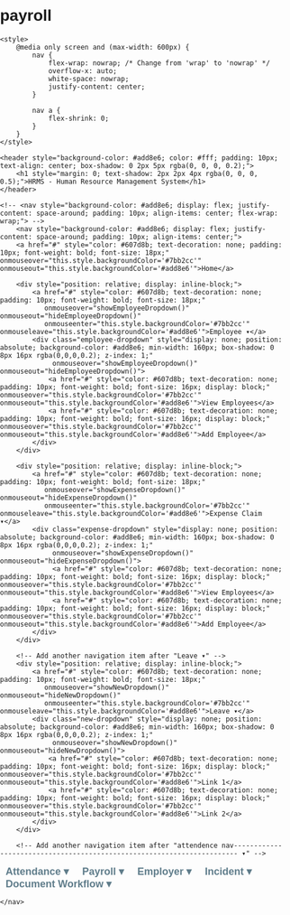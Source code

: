 # payroll
<!DOCTYPE html>
<html lang="en">
<head>
    <meta charset="UTF-8">
    <meta name="viewport" content="width=device-width, initial-scale=1.0">
    <title>HRMS - Human Resource Management System</title>

    <style>
        @media only screen and (max-width: 600px) {
            nav {
                flex-wrap: nowrap; /* Change from 'wrap' to 'nowrap' */
                overflow-x: auto;
                white-space: nowrap;
                justify-content: center;
            }
    
            nav a {
                flex-shrink: 0;
            }
        }
    </style>
    
    
</head>

<body style="font-family: Arial, sans-serif; margin: 0; padding: 0; box-sizing: border-box;">

    <header style="background-color: #add8e6; color: #fff; padding: 10px; text-align: center; box-shadow: 0 2px 5px rgba(0, 0, 0, 0.2);">
        <h1 style="margin: 0; text-shadow: 2px 2px 4px rgba(0, 0, 0, 0.5);">HRMS - Human Resource Management System</h1>
    </header>

    <!-- <nav style="background-color: #add8e6; display: flex; justify-content: space-around; padding: 10px; align-items: center; flex-wrap: wrap;"> -->
        <nav style="background-color: #add8e6; display: flex; justify-content: space-around; padding: 10px; align-items: center;">
        <a href="#" style="color: #607d8b; text-decoration: none; padding: 10px; font-weight: bold; font-size: 18px;" onmouseover="this.style.backgroundColor='#7bb2cc'" onmouseout="this.style.backgroundColor='#add8e6'">Home</a>
        
        <div style="position: relative; display: inline-block;">
            <a href="#" style="color: #607d8b; text-decoration: none; padding: 10px; font-weight: bold; font-size: 18px;" 
               onmouseover="showEmployeeDropdown()" onmouseout="hideEmployeeDropdown()" 
               onmouseenter="this.style.backgroundColor='#7bb2cc'" onmouseleave="this.style.backgroundColor='#add8e6'">Employee ▾</a>
            <div class="employee-dropdown" style="display: none; position: absolute; background-color: #add8e6; min-width: 160px; box-shadow: 0 8px 16px rgba(0,0,0,0.2); z-index: 1;" 
                 onmouseover="showEmployeeDropdown()" onmouseout="hideEmployeeDropdown()">
                <a href="#" style="color: #607d8b; text-decoration: none; padding: 10px; font-weight: bold; font-size: 16px; display: block;" onmouseover="this.style.backgroundColor='#7bb2cc'" onmouseout="this.style.backgroundColor='#add8e6'">View Employees</a>
                <a href="#" style="color: #607d8b; text-decoration: none; padding: 10px; font-weight: bold; font-size: 16px; display: block;" onmouseover="this.style.backgroundColor='#7bb2cc'" onmouseout="this.style.backgroundColor='#add8e6'">Add Employee</a>
            </div>
        </div>

        <div style="position: relative; display: inline-block;">
            <a href="#" style="color: #607d8b; text-decoration: none; padding: 10px; font-weight: bold; font-size: 18px;" 
               onmouseover="showExpenseDropdown()" onmouseout="hideExpenseDropdown()" 
               onmouseenter="this.style.backgroundColor='#7bb2cc'" onmouseleave="this.style.backgroundColor='#add8e6'">Expense Claim ▾</a>
            <div class="expense-dropdown" style="display: none; position: absolute; background-color: #add8e6; min-width: 160px; box-shadow: 0 8px 16px rgba(0,0,0,0.2); z-index: 1;" 
                 onmouseover="showExpenseDropdown()" onmouseout="hideExpenseDropdown()">
                 <a href="#" style="color: #607d8b; text-decoration: none; padding: 10px; font-weight: bold; font-size: 16px; display: block;" onmouseover="this.style.backgroundColor='#7bb2cc'" onmouseout="this.style.backgroundColor='#add8e6'">View Employees</a>
                 <a href="#" style="color: #607d8b; text-decoration: none; padding: 10px; font-weight: bold; font-size: 16px; display: block;" onmouseover="this.style.backgroundColor='#7bb2cc'" onmouseout="this.style.backgroundColor='#add8e6'">Add Employee</a>
            </div>
        </div>

        <!-- Add another navigation item after "Leave ▾" -->
        <div style="position: relative; display: inline-block;">
            <a href="#" style="color: #607d8b; text-decoration: none; padding: 10px; font-weight: bold; font-size: 18px;" 
               onmouseover="showNewDropdown()" onmouseout="hideNewDropdown()" 
               onmouseenter="this.style.backgroundColor='#7bb2cc'" onmouseleave="this.style.backgroundColor='#add8e6'">Leave ▾</a>
            <div class="new-dropdown" style="display: none; position: absolute; background-color: #add8e6; min-width: 160px; box-shadow: 0 8px 16px rgba(0,0,0,0.2); z-index: 1;" 
                 onmouseover="showNewDropdown()" onmouseout="hideNewDropdown()">
                <a href="#" style="color: #607d8b; text-decoration: none; padding: 10px; font-weight: bold; font-size: 16px; display: block;" onmouseover="this.style.backgroundColor='#7bb2cc'" onmouseout="this.style.backgroundColor='#add8e6'">Link 1</a>
                <a href="#" style="color: #607d8b; text-decoration: none; padding: 10px; font-weight: bold; font-size: 16px; display: block;" onmouseover="this.style.backgroundColor='#7bb2cc'" onmouseout="this.style.backgroundColor='#add8e6'">Link 2</a>
            </div>
        </div>

        <!-- Add another navigation item after "attendence nav----------------------------------------------------------------------- ▾" -->
       
<div style="position: relative; display: inline-block;">
    <input type="checkbox" id="attendance-dropdown-toggle" style="display: none;">
    <label for="attendance-dropdown-toggle" style="color: #607d8b; text-decoration: none; padding: 10px; font-weight: bold; font-size: 18px; cursor: pointer;" 
        onmouseover="showAttendanceDropdown()" onmouseout="hideAttendanceDropdown()" 
        onmouseenter="this.style.backgroundColor='#7bb2cc'" onmouseleave="this.style.backgroundColor='#add8e6'">Attendance ▾</label>
    <div class="attendance-dropdown" style="display: none; position: absolute; background-color: #add8e6; min-width: 160px; box-shadow: 0 8px 16px rgba(0,0,0,0.2); z-index: 1;" 
        onmouseover="showAttendanceDropdown()" onmouseout="hideAttendanceDropdown()" 
        onmouseenter="document.getElementById('attendance-dropdown-toggle').checked = true" onmouseleave="document.getElementById('attendance-dropdown-toggle').checked = false">
        <a href="#" style="color: #607d8b; text-decoration: none; padding: 10px; font-weight: bold; font-size: 16px; display: block; white-space: nowrap;" onmouseover="this.style.backgroundColor='#7bb2cc'" onmouseout="this.style.backgroundColor='#add8e6'">View Attendance</a>
        <a href="#" style="color: #607d8b; text-decoration: none; padding: 10px; font-weight: bold; font-size: 16px; display: block; white-space: nowrap;" onmouseover="this.style.backgroundColor='#7bb2cc'" onmouseout="this.style.backgroundColor='#add8e6'">Mark Attendance</a>
    </div>
</div>
<!----------------------------------------------------------payroll nav-------------------------------------------------------------------------->
<div style="position: relative; display: inline-block;">
    <a href="#" style="color: #607d8b; text-decoration: none; padding: 10px; font-weight: bold; font-size: 18px;" 
        onmouseover="showPayrollDropdown()" onmouseout="hidePayrollDropdown()" 
        onmouseenter="this.style.backgroundColor='#7bb2cc'" onmouseleave="this.style.backgroundColor='#add8e6'">Payroll ▾</a>
    <div class="payroll-dropdown" style="display: none; position: absolute; background-color: #add8e6; min-width: 160px; box-shadow: 0 8px 16px rgba(0,0,0,0.2); z-index: 1;" 
        onmouseover="showPayrollDropdown()" onmouseout="hidePayrollDropdown()">
        <!-- Add links or content related to Payroll here -->
        <a href="#" style="color: #607d8b; text-decoration: none; padding: 10px; font-weight: bold; font-size: 16px; display: block;" onmouseover="this.style.backgroundColor='#7bb2cc'" onmouseout="this.style.backgroundColor='#add8e6'">Link 1</a>
        <a href="#" style="color: #607d8b; text-decoration: none; padding: 10px; font-weight: bold; font-size: 16px; display: block;" onmouseover="this.style.backgroundColor='#7bb2cc'" onmouseout="this.style.backgroundColor='#add8e6'">Link 2</a>
    </div>
</div>


<!----------------------------------------------- employer nav------------------------------------>
<div style="position: relative; display: inline-block;">
    <a href="#" style="color: #607d8b; text-decoration: none; padding: 10px; font-weight: bold; font-size: 18px;" 
        onmouseover="showEmployerDropdown()" onmouseout="hideEmployerDropdown()" 
        onmouseenter="this.style.backgroundColor='#7bb2cc'" onmouseleave="this.style.backgroundColor='#add8e6'">Employer ▾</a>
    <div class="employer-dropdown" style="display: none; position: absolute; background-color: #add8e6; min-width: 160px; box-shadow: 0 8px 16px rgba(0,0,0,0.2); z-index: 1;" 
        onmouseover="showEmployerDropdown()" onmouseout="hideEmployerDropdown()">
        <!-- Add links or content related to Employer here -->
        <a href="#" style="color: #607d8b; text-decoration: none; padding: 10px; font-weight: bold; font-size: 16px; display: block;" onmouseover="this.style.backgroundColor='#7bb2cc'" onmouseout="this.style.backgroundColor='#add8e6'">Link 1</a>
        <a href="#" style="color: #607d8b; text-decoration: none; padding: 10px; font-weight: bold; font-size: 16px; display: block;" onmouseover="this.style.backgroundColor='#7bb2cc'" onmouseout="this.style.backgroundColor='#add8e6'">Link 2</a>
    </div>
</div>
        

<!---------------------------------------------incident nav-------------------------------------------------------------------------->
<div style="position: relative; display: inline-block;">
    <a href="#" style="color: #607d8b; text-decoration: none; padding: 10px; font-weight: bold; font-size: 18px;" 
        onmouseover="showIncidentDropdown()" onmouseout="hideIncidentDropdown()" 
        onmouseenter="this.style.backgroundColor='#7bb2cc'" onmouseleave="this.style.backgroundColor='#add8e6'">Incident ▾</a>
    <div class="incident-dropdown" style="display: none; position: absolute; background-color: #add8e6; min-width: 160px; box-shadow: 0 8px 16px rgba(0,0,0,0.2); z-index: 1;" 
        onmouseover="showIncidentDropdown()" onmouseout="hideIncidentDropdown()">
        <!-- Add links or content related to Incident here -->
        <a href="#" style="color: #607d8b; text-decoration: none; padding: 10px; font-weight: bold; font-size: 16px; display: block;" onmouseover="this.style.backgroundColor='#7bb2cc'" onmouseout="this.style.backgroundColor='#add8e6'">Link 1</a>
        <a href="#" style="color: #607d8b; text-decoration: none; padding: 10px; font-weight: bold; font-size: 16px; display: block;" onmouseover="this.style.backgroundColor='#7bb2cc'" onmouseout="this.style.backgroundColor='#add8e6'">Link 2</a>
    </div>
</div>

<!-----------------------------------------------document workflow------------------------------------------------------------------------>
<div style="position: relative; display: inline-block;">
    <a href="#" style="color: #607d8b; text-decoration: none; padding: 10px; font-weight: bold; font-size: 18px;" 
        onmouseover="showDocumentWorkflowDropdown()" onmouseout="hideDocumentWorkflowDropdown()" 
        onmouseenter="this.style.backgroundColor='#7bb2cc'" onmouseleave="this.style.backgroundColor='#add8e6'">Document Workflow ▾</a>
    <div class="document-workflow-dropdown" style="display: none; position: absolute; background-color: #add8e6; min-width: 160px; box-shadow: 0 8px 16px rgba(0,0,0,0.2); z-index: 1;" 
        onmouseover="showDocumentWorkflowDropdown()" onmouseout="hideDocumentWorkflowDropdown()">
        <!-- Add links or content related to Document Workflow here -->
        <a href="#" style="color: #607d8b; text-decoration: none; padding: 10px; font-weight: bold; font-size: 16px; display: block;" onmouseover="this.style.backgroundColor='#7bb2cc'" onmouseout="this.style.backgroundColor='#add8e6'">Link 1</a>
        <a href="#" style="color: #607d8b; text-decoration: none; padding: 10px; font-weight: bold; font-size: 16px; display: block;" onmouseover="this.style.backgroundColor='#7bb2cc'" onmouseout="this.style.backgroundColor='#add8e6'">Link 2</a>
        <a href="#" style="color: #607d8b; text-decoration: none; padding: 10px; font-weight: bold; font-size: 16px; display: block;" onmouseover="this.style.backgroundColor='#7bb2cc'" onmouseout="this.style.backgroundColor='#add8e6'">Link 2</a>

    </div>
</div>



        
    </nav>

  <!-- ... (previous HTML code) ... -->

<script>
    // JavaScript for dropdown functionality (toggle visibility)
    function showEmployeeDropdown() {
        hideExpenseDropdown();
        hideNewDropdown();
        hideAttendanceDropdown();
        var dropdown = document.querySelector('.employee-dropdown');
        dropdown.style.display = 'block';
        dropdown.style.backgroundColor = '#add8e6'; // Change dropdown color when shown
    }

    function hideEmployeeDropdown() {
        var dropdown = document.querySelector('.employee-dropdown');
        dropdown.style.display = 'none';
    }

    function showExpenseDropdown() {
        hideEmployeeDropdown();
        hideNewDropdown();
        hideAttendanceDropdown();
        var dropdown = document.querySelector('.expense-dropdown');
        dropdown.style.display = 'block';
        dropdown.style.backgroundColor = '#add8e6'; // Change dropdown color when shown
    }

    function hideExpenseDropdown() {
        var dropdown = document.querySelector('.expense-dropdown');
        dropdown.style.display = 'none';
    }

    // Add functions for the new dropdown
    function showNewDropdown() {
        hideEmployeeDropdown();
        hideExpenseDropdown();
        hideAttendanceDropdown();
        var dropdown = document.querySelector('.new-dropdown');
        dropdown.style.display = 'block';
        dropdown.style.backgroundColor = '#add8e6'; // Change dropdown color when shown
    }

    function hideNewDropdown() {
        var dropdown = document.querySelector('.new-dropdown');
        dropdown.style.display = 'none';
    }

    // Fix function names for the attendance dropdown
    function showAttendanceDropdown() {
        hideEmployeeDropdown();
        hideExpenseDropdown();
        hideNewDropdown();
        var dropdown = document.querySelector('.attendance-dropdown');
        dropdown.style.display = 'block';
        dropdown.style.backgroundColor = '#add8e6'; // Change dropdown color when shown
    }

    function hideAttendanceDropdown() {
        var dropdown = document.querySelector('.attendance-dropdown');
        dropdown.style.display = 'none';
    }
</script>

<!-------------------------adding for attendance-------------------------------------------------------------------------->

<script>
    // JavaScript for dropdown functionality (toggle visibility)
    function showAttendanceDropdown() {
        hideEmployeeDropdown();
        hideExpenseDropdown();
        hideNewDropdown();
        var dropdown = document.querySelector('.attendance-dropdown');
        dropdown.style.display = 'block';
        dropdown.style.backgroundColor = '#add8e6'; // Change dropdown color when shown
    }

    function hideAttendanceDropdown() {
        var dropdown = document.querySelector('.attendance-dropdown');
        dropdown.style.display = 'none';
    }
</script>



<!--------------------------------------------------------adding for payroll nav---------------------------------------->


<script>
    // JavaScript for dropdown functionality (toggle visibility)
    function showPayrollDropdown() {
        hideEmployeeDropdown();
        hideExpenseDropdown();
        hideNewDropdown();
        hideAttendanceDropdown();
        var dropdown = document.querySelector('.payroll-dropdown');
        dropdown.style.display = 'block';
        dropdown.style.backgroundColor = '#add8e6'; // Change dropdown color when shown
    }

    function hidePayrollDropdown() {
        var dropdown = document.querySelector('.payroll-dropdown');
        dropdown.style.display = 'none';
    }
</script>

<!------------------------------------------------------------employer nav script----------------------------------------------------->

<script>
    // JavaScript for dropdown functionality (toggle visibility)
    function showEmployerDropdown() {
        hideEmployeeDropdown();
        hideExpenseDropdown();
        hideNewDropdown();
        hideAttendanceDropdown();
        hidePayrollDropdown();
        var dropdown = document.querySelector('.employer-dropdown');
        dropdown.style.display = 'block';
        dropdown.style.backgroundColor = '#add8e6'; // Change dropdown color when shown
    }

    function hideEmployerDropdown() {
        var dropdown = document.querySelector('.employer-dropdown');
        dropdown.style.display = 'none';
    }
</script>
<!------------------------------------------------------------------incident------------------------------------------------------------------>

<script>
    // JavaScript for dropdown functionality (toggle visibility)
    function showIncidentDropdown() {
        hideEmployeeDropdown();
        hideExpenseDropdown();
        hideNewDropdown();
        hideAttendanceDropdown();
        hidePayrollDropdown();
        hideEmployerDropdown();
        var dropdown = document.querySelector('.incident-dropdown');
        dropdown.style.display = 'block';
        dropdown.style.backgroundColor = '#add8e6'; // Change dropdown color when shown
    }

    function hideIncidentDropdown() {
        var dropdown = document.querySelector('.incident-dropdown');
        dropdown.style.display = 'none';
    }
</script>


<!--------------------------------------------------------documentworkflow---------------------------------------------------------->

<script>
    // JavaScript for dropdown functionality (toggle visibility)
    function showDocumentWorkflowDropdown() {
        hideEmployeeDropdown();
        hideExpenseDropdown();
        hideNewDropdown();
        hideAttendanceDropdown();
        hidePayrollDropdown();
        hideEmployerDropdown();
        hideIncidentDropdown();
        var dropdown = document.querySelector('.document-workflow-dropdown');
        dropdown.style.display = 'block';
        dropdown.style.backgroundColor = '#add8e6'; // Change dropdown color when shown
    }

    function hideDocumentWorkflowDropdown() {
        var dropdown = document.querySelector('.document-workflow-dropdown');
        dropdown.style.display = 'none';
    }
</script>






<!----------------------------------------------nav's are end--------------------------------------------------------------------->
<!-- ... (remaining HTML code) ... -->

</body>
</html>

